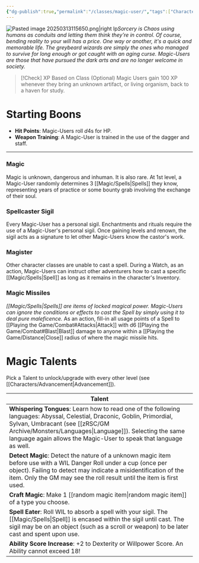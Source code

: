 ```yaml
---
{"dg-publish":true,"permalink":"/classes/magic-user/","tags":["Characters"],"created":"2025-01-02T11:24:07.327-05:00","updated":"2025-03-17T16:23:49.168-04:00"}
---
```


![Pasted image 20250313115650.png|right lp](/img/user/zRSC/images/Pasted%20image%2020250313115650.png)*Sorcery is Chaos using humans as conduits and letting them think they’re in control. Of course, bending reality to your will has a price. One way or another, it's a quick and memorable life. The greybeard wizards are simply the ones who managed to survive for long enough or got caught with an aging curse. Magic-Users are those that have pursued the dark arts and are no longer welcome in society.*

>[!Check] XP Based on Class (Optional)
>Magic Users gain 100 XP whenever they bring an unknown artifact, or living organism, back to a haven for study.

# Starting Boons
- **Hit Points**: Magic-Users roll $d4$s for HP. 
- **Weapon Training**: A Magic-User is trained in the use of the dagger and staff.
---
### Magic
Magic is unknown, dangerous and inhuman. It is also rare. At 1st level, a Magic-User randomly determines 3 [[Magic/Spells\|Spells]] they know, representing years of practice or some bounty grab involving the exchange of their soul.
### Spellcaster Sigil
Every Magic-User has a personal sigil. Enchantments and rituals require the use of a Magic-User's personal sigil. Once gaining levels and renown, the sigil acts as a signature to let other Magic-Users know the castor's work. 
### Magister
Other character classes are unable to cast a spell. During a Watch, as an action, Magic-Users can instruct other adventurers how to cast a specific [[Magic/Spells\|Spell]] as long as it remains in the character's Inventory. 
### Magic Missiles
*[[Magic/Spells\|Spells]] are items of locked magical power. Magic-Users can ignore the conditions or effects to cast the Spell by simply using it to deal pure maleficence.* 
As an action, fill-in all usage points of a Spell to [[Playing the Game/Combat#Attacks\|Attack]] with d6 [[Playing the Game/Combat#Blast\|Blast]] damage to anyone within a [[Playing the Game/Distance\|Close]] radius of where the magic missile hits. 

# Magic Talents 
Pick a Talent to unlock/upgrade with every other level (see [[Characters/Advancement\|Advancement]]).

| Talent                                                                                                                                                                                                                                                               |
| -------------------------------------------------------------------------------------------------------------------------------------------------------------------------------------------------------------------------------------------------------------------- |
| **Whispering Tongues**: Learn how to read one of the following languages: Abyssal, Celestial, Draconic, Goblin, Primordial, Sylvan, Umbracant (see [[zRSC/GM Archive/Monsters/Languages\|Language]]). Selecting the same language again allows the Magic-User to speak that language as well. |
| **Detect Magic**: Detect the nature of a unknown magic item before use with a WIL Danger Roll   under a cup (once per object). Failing to detect may indicate a misidentification of the item. Only the GM may see the roll result until the item is first used.     |
| **Craft Magic**: Make 1 [[random magic item\|random magic item]] of a type you choose.                                                                                                                                                                                                  |
| **Spell Eater**: Roll WIL to absorb a spell with your sigil. The [[Magic/Spells\|Spell]] is encased within the sigil until cast. The sigil may be on an object (such as a scroll or weapon) to be later cast and spent upon use.                                           |
| **Ability Score Increase**: +2 to Dexterity or Willpower Score. An Ability cannot exceed 18!                                                                                                                                                                         |
